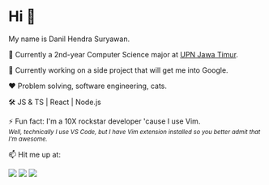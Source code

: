 # Hi 👋

My name is Danil Hendra Suryawan.

📖 Currently a 2nd-year Computer Science major at [UPN Jawa Timur](https://upnjatim.ac.id).

🔭 Currently working on a side project that will get me into Google.

❤️ Problem solving, software engineering, cats.

🛠️ JS & TS | React | Node.js

⚡ Fun fact: I'm a 10X rockstar developer 'cause I use Vim. <br>
<sub>*Well, technically I use VS Code, but I have Vim extension installed so you better admit that I'm awesome.*</sub>

📫 Hit me up at:

[![](http://img.shields.io/badge/-LinkedIn-lightgrey?logo=linkedin&style=flat&logoColor=white&color=0077B5)](https://linkedin.com/in/danilhendra) 
[![](http://img.shields.io/badge/-Twitter-lightgrey?logo=twitter&style=flat&logoColor=white&color=1DA1F2)](https://twitter.com/danilhendras) 
[![](http://img.shields.io/badge/-mail-lightgrey?logo=gmail&style=flat&logoColor=white&color=D14836)](mailto:danilhendrasr@gmail.com)

<!--
**danilhendras/danilhendras** is a ✨ _special_ ✨ repository because its `README.md` (this file) appears on your GitHub profile.

Here are some ideas to get you started:

- 🔭 I’m currently working on ...
- 🌱 I’m currently learning ...
- 👯 I’m looking to collaborate on ...
- 🤔 I’m looking for help with ...
- 💬 Ask me about ...
- 📫 How to reach me: ...
- 😄 Pronouns: ...
- ⚡ Fun fact: ...
-->

